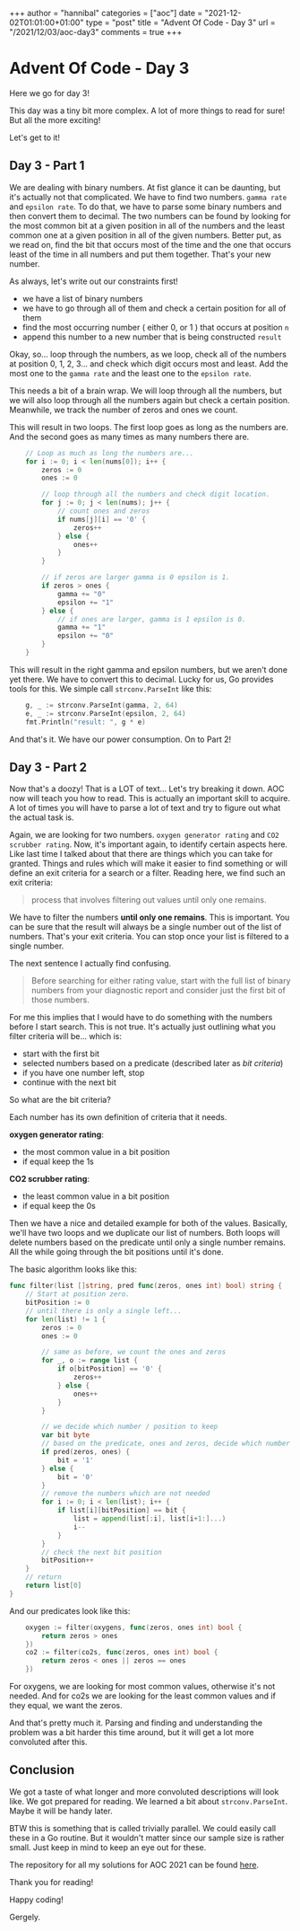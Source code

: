 +++
author = "hannibal"
categories = ["aoc"]
date = "2021-12-02T01:01:00+01:00"
type = "post"
title = "Advent Of Code - Day 3"
url = "/2021/12/03/aoc-day3"
comments = true
+++

# Advent Of Code - Day 3

Here we go for day 3!

This day was a tiny bit more complex. A lot of more things to read for sure! But all the more exciting!

Let's get to it!

## Day 3 - Part 1

We are dealing with binary numbers. At fist glance it can be daunting, but it's actually not that complicated.
We have to find two numbers. `gamma rate` and `epsilon rate`. To do that, we have to parse some binary numbers
and then convert them to decimal. The two numbers can be found by looking for the most common bit at a given
position in all of the numbers and the least common one at a given position in all of the given numbers. Better
put, as we read on, find the bit that occurs most of the time and the one that occurs least of the time in all
numbers and put them together. That's your new number.

As always, let's write out our constraints first!

- we have a list of binary numbers
- we have to go through all of them and check a certain position for all of them
- find the most occurring number ( either 0, or 1 ) that occurs at position `n`
- append this number to a new number that is being constructed `result`

Okay, so... loop through the numbers, as we loop, check all of the numbers at position 0, 1, 2, 3... and check
which digit occurs most and least. Add the most one to the `gamma rate` and the least one to the `epsilon rate`.

This needs a bit of a brain wrap. We will loop through all the numbers, but we will also loop through all the numbers
again but check a certain position. Meanwhile, we track the number of zeros and ones we count.

This will result in two loops. The first loop goes as long as the numbers are. And the second goes as many times
as many numbers there are.

~~~go
    // Loop as much as long the numbers are...
	for i := 0; i < len(nums[0]); i++ {
		zeros := 0
		ones := 0

        // loop through all the numbers and check digit location.
		for j := 0; j < len(nums); j++ {
            // count ones and zeros
			if nums[j][i] == '0' {
				zeros++
			} else {
				ones++
			}
		}

        // if zeros are larger gamma is 0 epsilon is 1.
		if zeros > ones {
			gamma += "0"
			epsilon += "1"
		} else {
            // if ones are larger, gamma is 1 epsilon is 0.
			gamma += "1"
			epsilon += "0"
		}
	}
~~~

This will result in the right gamma and epsilon numbers, but we aren't done yet there. We have to convert
this to decimal. Lucky for us, Go provides tools for this. We simple call `strconv.ParseInt` like this:

~~~go
	g, _ := strconv.ParseInt(gamma, 2, 64)
	e, _ := strconv.ParseInt(epsilon, 2, 64)
	fmt.Println("result: ", g * e)
~~~

And that's it. We have our power consumption. On to Part 2!

## Day 3 - Part 2

Now that's a doozy! That is a LOT of text... Let's try breaking it down. AOC now will teach you how to read.
This is actually an important skill to acquire. A lot of times you will have to parse a lot of text and try
to figure out what the actual task is.

Again, we are looking for two numbers. `oxygen generator rating` and `CO2 scrubber rating`. Now, it's important
again, to identify certain aspects here. Like last time I talked about that there are things which you can
take for granted. Things and rules which will make it easier to find something or will define an exit criteria
for a search or a filter. Reading here, we find such an exit criteria:

>process that involves filtering out values until only one remains.

We have to filter the numbers **until only one remains**. This is important. You can be sure that the result
will always be a single number out of the list of numbers. That's your exit criteria. You can stop once your
list is filtered to a single number.

The next sentence I actually find confusing.

>Before searching for either rating value, start with the full list of binary numbers from your diagnostic
>report and consider just the first bit of those numbers.

For me this implies that I would have to do something with the numbers before I start search. This is not true.
It's actually just outlining what you filter criteria will be... which is:

- start with the first bit
- selected numbers based on a predicate (described later as *bit criteria*)
- if you have one number left, stop
- continue with the next bit

So what are the bit criteria?

Each number has its own definition of criteria that it needs.

**oxygen generator rating**:

- the most common value in a bit position
- if equal keep the 1s

**CO2 scrubber rating**:

- the least common value in a bit position
- if equal keep the 0s

Then we have a nice and detailed example for both of the values. Basically, we'll have two loops and we duplicate
our list of numbers. Both loops will delete numbers based on the predicate until only a single number remains. All
the while going through the bit positions until it's done.

The basic algorithm looks like this:

~~~go
func filter(list []string, pred func(zeros, ones int) bool) string {
    // Start at position zero.
	bitPosition := 0
    // until there is only a single left...
	for len(list) != 1 {
		zeros := 0
		ones := 0

        // same as before, we count the ones and zeros
		for _, o := range list {
			if o[bitPosition] == '0' {
				zeros++
			} else {
				ones++
			}
		}

        // we decide which number / position to keep
		var bit byte
        // based on the predicate, ones and zeros, decide which number will be kept.
		if pred(zeros, ones) {
			bit = '1'
		} else {
			bit = '0'
		}
        // remove the numbers which are not needed
		for i := 0; i < len(list); i++ {
			if list[i][bitPosition] == bit {
				list = append(list[:i], list[i+1:]...)
				i--
			}
		}
        // check the next bit position
		bitPosition++
	}
    // return
	return list[0]
}
~~~

And our predicates look like this:

~~~go
	oxygen := filter(oxygens, func(zeros, ones int) bool {
		return zeros > ones
	})
	co2 := filter(co2s, func(zeros, ones int) bool {
		return zeros < ones || zeros == ones
	})
~~~

For oxygens, we are looking for most common values, otherwise it's not needed. And for co2s we
are looking for the least common values and if they equal, we want the zeros.

And that's pretty much it. Parsing and finding and understanding the problem was a bit harder this time
around, but it will get a lot more convoluted after this.

## Conclusion

We got a taste of what longer and more convoluted descriptions will look like. We got prepared for reading.
We learned a bit about `strconv.ParseInt`. Maybe it will be handy later.

BTW this is something that is called trivially parallel. We could easily call these in a Go routine. But it
wouldn't matter since our sample size is rather small. Just keep in mind to keep an eye out for these.

The repository for all my solutions for AOC 2021 can be found [here](https://github.com/Skarlso/aoc2021).

Thank you for reading!

Happy coding!

Gergely.
